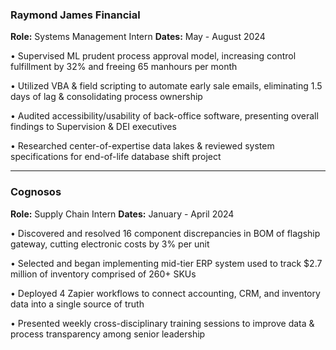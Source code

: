 ### Raymond James Financial
**Role:** Systems Management Intern 
**Dates:** May - August 2024

• Supervised ML prudent process approval model, increasing control fulfillment by 32% and freeing 65 manhours per month

• Utilized VBA & field scripting to automate early sale emails, eliminating 1.5 days of lag & consolidating process ownership

• Audited accessibility/usability of back-office software, presenting overall findings to Supervision & DEI executives

• Researched center-of-expertise data lakes & reviewed system specifications for end-of-life database shift project

---

### Cognosos
**Role:** Supply Chain Intern
**Dates:** January - April 2024

• Discovered and resolved 16 component discrepancies in BOM of flagship gateway, cutting electronic costs by 3% per unit

• Selected and began implementing mid-tier ERP system used to track $2.7 million of inventory comprised of 260+ SKUs

• Deployed 4 Zapier workflows to connect accounting, CRM, and inventory data into a single source of truth

• Presented weekly cross-disciplinary training sessions to improve data & process transparency among senior leadership
